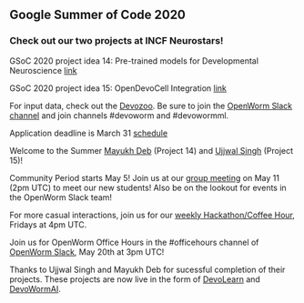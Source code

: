 ## Google Summer of Code 2020

### Check out our two projects at INCF Neurostars!

GSoC 2020 project idea 14: Pre-trained models for Developmental Neuroscience [link](https://neurostars.org/t/gsoc-2020-project-idea-14-pre-trained-models-for-developmental-neuroscience/5751)

GSoC 2020 project idea 15: OpenDevoCell Integration [link](https://neurostars.org/t/gsoc-2020-project-idea-15-opendevocell-integration/5753)

For input data, check out the [Devozoo](https://devoworm.github.io/devozoo.htm). Be sure to join the [OpenWorm Slack channel](https://launchpass.com/openworm) and join channels #devoworm and #devowormml.

Application deadline is March 31  [schedule](https://summerofcode.withgoogle.com/)

Welcome to the Summer [Mayukh Deb](https://github.com/Mayukhdeb) (Project 14) and [Ujjwal Singh](https://github.com/ujjwalll) (Project 15)!

Community Period starts May 5! Join us at our [group meeting](https://tiny.cc/DevoWorm) on May 11 (2pm UTC) to meet our new students! Also be on the lookout for events in the OpenWorm Slack team!

For more casual interactions, join us for our [weekly Hackathon/Coffee Hour](https://meet.google.com/yvy-uxsw-uno), Fridays at 4pm UTC.

Join us for OpenWorm Office Hours in the #officehours channel of [OpenWorm Slack](http://openworm.slack.com), May 20th at 3pm UTC!

Thanks to Ujjwal Singh and Mayukh Deb for sucessful completion of their projects. These projects are now live in the form of [DevoLearn](https://pypi.org/project/devolearn/) and [DevoWormAI](https://devoworm.github.io/DevoWormAi/index.html).

